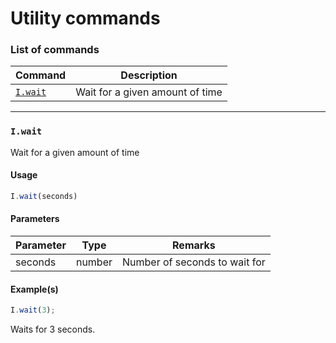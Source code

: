 # Utility commands

### List of commands <a href="#list-of-commands" id="list-of-commands"></a>

| Command                                                             | Description                     |
| ------------------------------------------------------------------- | ------------------------------- |
| [`I.wait`](https://docs.uilicious.com/scripting/utility.html#iwait) | Wait for a given amount of time |

***

### `I.wait` <a href="#iwait" id="iwait"></a>

Wait for a given amount of time

#### Usage <a href="#usage" id="usage"></a>

```javascript
I.wait(seconds)
```

#### Parameters <a href="#parameters" id="parameters"></a>

| Parameter | Type   | Remarks                       |
| --------- | ------ | ----------------------------- |
| seconds   | number | Number of seconds to wait for |

#### Example(s) <a href="#examples" id="examples"></a>

```javascript
I.wait(3);
```

Waits for 3 seconds.
